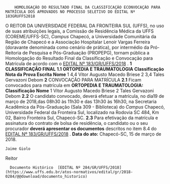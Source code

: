         HOMOLOGAÇÃO DO RESULTADO FINAL DA CLASSIFICAÇÃO ECONVOCAÇÃO PARA MATRÍCULA DOS APROVADOS NO PROCESSO SELETIVO DO EDITAL Nº 183GRUFFS2018  

 O REITOR DA UNIVERSIDADE FEDERAL DA FRONTEIRA SUL (UFFS), no uso de suas atribuições legais, a Comissão de Residência Médica da UFFS (COREME/UFFS-SC), *Campus* Chapecó, a Universidade Comunitária da Região de Chapecó e a Associação Hospitalar Lenoir Vargas Ferreira (doravante denominada como cenário de prática), por intermédio da Pró-Reitoria de Pesquisa e Pós-Graduação (PROPEPG), tornam pública a Homologação do Resultado Final da Classificação e Convocação para Matrícula de acordo com o [EDITAL Nº 183/GR/UFFS/2018](https://www.uffs.edu.br/atos-normativos/edital/gr/2018-0183)  .  **1 CLASSIFICAÇÃO FINAL**  **1.1 ORTOPEDIA E TRAUMATOLOGIA**      **Classificação**    **Nota da Prova Escrita**    **Nome**      1   4,4   Vitor Augusto Macedo Briese     2   3,4   Tales Gervazoni Debom       **2** CONVOCAÇÃO PARA MATRÍCULA **2.1** Ficam convocados para matrícula em **ORTOPEDIA E TRAUMATOLOGIA:**      **Classificação**    **Nome**      1   Vitor Augusto Macedo Briese     2   Tales Gervazoni Debom     **2.2** O candidato convocado, deverá efetuar a matrícula, no dia19 de março de 2018,das 08h30 às 11h30 e das 13h30 às 16h30, na Secretaria Acadêmica da Pós-Graduação (Sala 309 - Biblioteca) do *Campus* Chapecó, Universidade Federal da Fronteira Sul, localizado na Rodovia SC 484, Km 02, Bairro Fronteira Sul, Chapecó-SC. **2.3** Para efetivação da matrícula e assinatura do contrato de bolsa de residência, o candidato ou o seu procurador **deverá apresentar os documentos** descritos no item 8.4 do [EDITAL Nº 183/GR/UFFS/2018](https://www.uffs.edu.br/atos-normativos/edital/gr/2018-0183)  .      **Data do ato:** Chapecó-SC, 15 de março de 2018.   
 

    Jaime Giolo   
 Reitor 

      Documento Histórico  [EDITAL Nº 284/GR/UFFS/2018](https://www.uffs.edu.br/atos-normativos/edital/gr/2018-0284/@@download/documento_historico)     
      